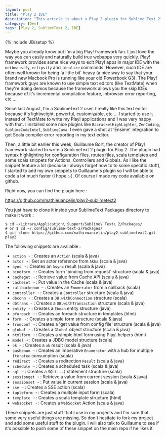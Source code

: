 ```yaml
---
layout: post
title: "Play 2 IDE"
description: "This article is about a Play 2 plugin for Sublime Text 2"
category: [Dev]
tags: [Play 2, SublimeText 2, IDE]
---
```

{% include JB/setup %}

Maybe you already know but I'm a big Play! framework fan. I just love the way you can easily and naturally build true webapps very quickly. Play! framework provides some nice ways to edit Play! apps in major IDE with the `netbeansify`, `eclipsify` and `idealize` commands. However, such IDE are often well known for being 'a little bit' heavy (a nice way to say that your brand new Macbook Pro is running like your old Powerbook G3). The Play! framework guys are known to use simple text editors (like TextMate) when they're doing demos because the framework allows you the skip IDEs because of it's incremental compilation feature, inbrowser error reporting, etc ...

Since last August, I'm a SublimeText 2 user. I really like this text editor because it's lightweight, powerful, customizable, etc ... I started to use it instead of TextMate to write my Play! applications and I was very happy with that. I installed some nice plugins like `BacracketHighLighter`, `ZenCoding`, `SublimeCodeIntel`, `SublimeJava`. I even gave a shot at 'Ensime' integration to get Scala compiler error reporting in my text editor. 

Then, a little bit earlier this week, Guillaume Bort, the creator of Play! framework started to write a SublimeText 2 plugin for Play 2. The plugin had syntax highlighting for configuration files, routes files, scala templates and some scala snippets for Actions, Controllers and Globals.  As I like the snippet feature a lot (because I always forget how to to some specific stuff), I started to add my own snippets to Guillaume's plugin so I will be able to code a lot much faster (I hope ;-). Of course I made my code available on github.

Right now, you can find the plugin here :

<a href="https://github.com/mathieuancelin/play2-sublimetext2">https://github.com/mathieuancelin/play2-sublimetext2</a>

You just have to clone it inside your SublimeText Packages directory to make it work :

    $ cd ~/Library/Application\ Support/Sublime\ Text\ 2/Packages/ 
    # or $ cd ~/.config/sublime-text-2/Packages/
    $ git clone https://github.com/mathieuancelin/play2-sublimetext2.git play2

The following snippets are available :

- `action ➝` : Creates an `Action` (scala & java)
- `actor ➝` : Get an actor reference from `Akka` (scala & java)
- `aync ➝` : Creates an `Async` result (scala & java)
- `bindform ➝` : Creates form 'binding from request' structure (scala & java)
- `cacheget ➝` : Retrieve value from Cache API (scala & java)
- `cacheset ➝` : Put value in the Cache (scala & java)
- `callbackenum ➝` : Creates an `Enumerator` from a callback (scala)
- `controller ➝` : Creates a `Controller` structure (scala & java)
- `dbconn ➝` : Creates a `DB.withConnection` structure (scala)
- `dbtrans ➝` : Creates a `DB.withTransaction` structure (scala & java)
- `entity ➝` : Creates a `Ebean` entity structure (java)
- `pforeach ➝` : Creates an foreach structure in templates (html)
- `form ➝` : Creates a simple form structure (scala & java)
- `fromconf ➝` : Creates a 'get value from config file' structure (scala & java)
- `global ➝` : Creates a `Global` object structure (scala & java)
- `htmlform ➝` : Creates a simple html form using Play! helpers (html)
- `model ➝` : Creates a JDBC model structure (scala)
- `ok ➝` : Creates a `ok` result (scala & java)
- `pushenum ➝` : Creates an imperative `Enumerator` with a hub for multiple `Iteratee` consumption (scala)
- `redirect ➝` : Creates a redirection `Result` (scala & java)
- `schedule ➝` : Creates a scheduled task (scala & java)
- `sql ➝` : Creates a `SQL(...)` statement structure (scala)
- `sessionget ➝` : Retrieve a value from current session (scala & java)
- `sessionset ➝` : Put value in current session (scala & java)
- `sse ➝` : Creates a SSE action (scala)
- `tupleform ➝` : Creates a multiple input form (scala)
- `template ➝` : Creates a scala template structure (html)
- `websocket ➝` : Creates a `WebSocket` Action (scala & java)

These snippets are just stuff that I use in my projects and I'm sure that some very useful things are missing. So don't hesitate to fork my project and add some useful stuff to the plugin. I will also talk to Guillaume to see if it's possible to push some of these snippet on the main repo if he likes it.